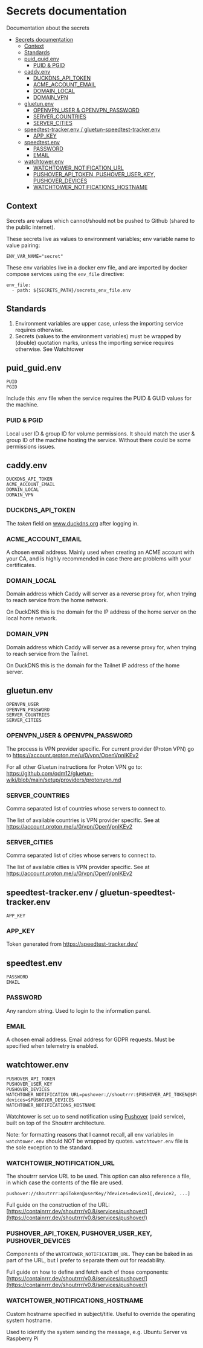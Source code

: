 # Secrets documentation

Documentation about the secrets

- [Secrets documentation](#secrets-documentation)
  - [Context](#context)
  - [Standards](#standards)
  - [puid\_guid.env](#puid_guidenv)
    - [PUID \& PGID](#puid--pgid)
  - [caddy.env](#caddyenv)
    - [DUCKDNS\_API\_TOKEN](#duckdns_api_token)
    - [ACME\_ACCOUNT\_EMAIL](#acme_account_email)
    - [DOMAIN\_LOCAL](#domain_local)
    - [DOMAIN\_VPN](#domain_vpn)
  - [gluetun.env](#gluetunenv)
    - [OPENVPN\_USER \& OPENVPN\_PASSWORD](#openvpn_user--openvpn_password)
    - [SERVER\_COUNTRIES](#server_countries)
    - [SERVER\_CITIES](#server_cities)
  - [speedtest-tracker.env / gluetun-speedtest-tracker.env](#speedtest-trackerenv--gluetun-speedtest-trackerenv)
    - [APP\_KEY](#app_key)
  - [speedtest.env](#speedtestenv)
    - [PASSWORD](#password)
    - [EMAIL](#email)
  - [watchtower.env](#watchtowerenv)
    - [WATCHTOWER\_NOTIFICATION\_URL](#watchtower_notification_url)
    - [PUSHOVER\_API\_TOKEN, PUSHOVER\_USER\_KEY, PUSHOVER\_DEVICES](#pushover_api_token-pushover_user_key-pushover_devices)
    - [WATCHTOWER\_NOTIFICATIONS\_HOSTNAME](#watchtower_notifications_hostname)

## Context

Secrets are values which cannot/should not be pushed to Github (shared to the public internet).

These secrets live as values to environment variables; env variable name to value pairing:

`ENV_VAR_NAME="secret"`

These env variables live in a docker env file, and are imported by docker compose services using the `env_file` directive:

```
env_file: 
  - path: ${SECRETS_PATH}/secrets_env_file.env
```

## Standards

1.  Environment variables are upper case, unless the importing service requires otherwise.
2.  Secrets (values to the environment variables) must be wrapped by (double) quotation marks, unless the importing service requires otherwise. See Watchtower

## puid_guid.env

```
PUID
PGID
```

Include this .env file when the service requires the PUID & GUID values for the machine.

### PUID & PGID

Local user ID & group ID for volume permissions. It should match the user & group ID of the machine hosting the service. Without there could be some permissions issues.


## caddy.env

```
DUCKDNS_API_TOKEN
ACME_ACCOUNT_EMAIL
DOMAIN_LOCAL
DOMAIN_VPN
```

### DUCKDNS_API_TOKEN

The _token_ field on www.duckdns.org after logging in.

### ACME_ACCOUNT_EMAIL

A chosen email address. Mainly used when creating an ACME account with your CA, and is highly recommended in case there are problems with your certificates.

### DOMAIN_LOCAL

Domain address which Caddy will server as a reverse proxy for, when trying to reach service from the home network.

On DuckDNS this is the domain for the IP address of the home server on the local home network.

### DOMAIN_VPN

Domain address which Caddy will server as a reverse proxy for, when trying to reach service from the Tailnet.

On DuckDNS this is the domain for the Tailnet IP address of the home server.

## gluetun.env

```
OPENVPN_USER
OPENVPN_PASSWORD
SERVER_COUNTRIES
SERVER_CITIES
```

### OPENVPN_USER & OPENVPN_PASSWORD

The process is VPN provider specific. For current provider (Proton VPN) go to https://account.proton.me/u/0/vpn/OpenVpnIKEv2

For all other Gluetun instructions for Proton VPN go to: https://github.com/qdm12/gluetun-wiki/blob/main/setup/providers/protonvpn.md

### SERVER_COUNTRIES

Comma separated list of countries whose servers to connect to.

The list of available countries is VPN provider specific. See at https://account.proton.me/u/0/vpn/OpenVpnIKEv2

### SERVER_CITIES

Comma separated list of cities whose servers to connect to.

The list of available cities is VPN provider specific. See at https://account.proton.me/u/0/vpn/OpenVpnIKEv2

## speedtest-tracker.env / gluetun-speedtest-tracker.env

```
APP_KEY
```

### APP_KEY

Token generated from https://speedtest-tracker.dev/

## speedtest.env

```
PASSWORD
EMAIL
```

### PASSWORD

Any random string. Used to login to the information panel.

### EMAIL

A chosen email address. Email address for GDPR requests. Must be specified when telemetry is enabled.

## watchtower.env

```
PUSHOVER_API_TOKEN
PUSHOVER_USER_KEY
PUSHOVER_DEVICES
WATCHTOWER_NOTIFICATION_URL=pushover://shoutrrr:$PUSHOVER_API_TOKEN@$PUSHOVER_USER_KEY/?devices=$PUSHOVER_DEVICES
WATCHTOWER_NOTIFICATIONS_HOSTNAME
```

Watchtower is set uo to send notification using [Pushover](https://pushover.net/) (paid service), built on top of the Shoutrrr architecture.

Note: for formatting reasons that I cannot recall, all env variables in `watchtower.env` should NOT be wrapped by quotes. `watchtower.env` file is the sole exception to the standard.

### WATCHTOWER_NOTIFICATION_URL

The shoutrrr service URL to be used. This option can also reference a file, in which case the contents of the file are used.

`pushover://shoutrrr:apiToken@userKey/?devices=device1[,device2, ...]`

Full guide on the construction of the URL: [https://containrrr.dev/shoutrrr/v0.8/services/pushover/](https://containrrr.dev/shoutrrr/v0.8/services/pushover/)

### PUSHOVER_API_TOKEN, PUSHOVER_USER_KEY, PUSHOVER_DEVICES

Components of the `WATCHTOWER_NOTIFICATION_URL`. They can be baked in as part of the URL, but I prefer to separate them out for readability.

Full guide on how to define and fetch each of those components: [https://containrrr.dev/shoutrrr/v0.8/services/pushover/](https://containrrr.dev/shoutrrr/v0.8/services/pushover/)


### WATCHTOWER_NOTIFICATIONS_HOSTNAME

Custom hostname specified in subject/title. Useful to override the operating system hostname.

Used to identify the system sending the message, e.g. Ubuntu Server vs Raspberry Pi
